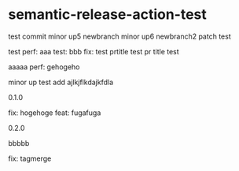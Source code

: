 # semantic-release-action-test

test commit
minor up5 newbranch
minor up6 newbranch2
patch test 

test
perf: aaa
test: bbb
fix: test
prtitle test
pr title test

aaaaa
perf: gehogeho

minor up test
add ajlkjflkdajkfdla


0.1.0

fix: hogehoge
feat: fugafuga

0.2.0

bbbbb

fix: tagmerge